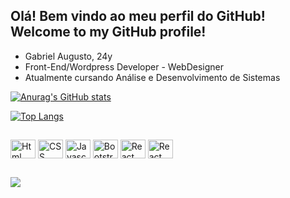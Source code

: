 <h2>Olá! Bem vindo ao meu perfil do GitHub! <br>
Welcome to my GitHub profile!
</h2>

- Gabriel Augusto, 24y
- Front-End/Wordpress Developer - WebDesigner
- Atualmente cursando Análise e Desenvolvimento de Sistemas

<div>
  
[![Anurag's GitHub stats](https://github-readme-stats.vercel.app/api?username=GabrielAugustoGSouza&theme=tokyonight)](https://github.com/anuraghazra/github-readme-stats)

[![Top Langs](https://github-readme-stats.vercel.app/api/top-langs/?username=GabrielAugustoGSouza&theme=tokyonight)](https://github.com/anuraghazra/github-readme-stats)
  
</div>

##

<div style="display: inline-block">
  
  <img align="center" alt="Html" height="30" width="40" src="https://cdn.jsdelivr.net/gh/devicons/devicon/icons/html5/html5-original.svg" />
  <img align="center" alt="CSS" height="30" width="40" src="https://cdn.jsdelivr.net/gh/devicons/devicon/icons/css3/css3-original.svg" />
  <img align="center" alt="Javascript" height="30" width="40" src="https://cdn.jsdelivr.net/gh/devicons/devicon/icons/javascript/javascript-original.svg" />
  <img align="center" alt="Bootstrap" height="30" width="40" src="https://cdn.jsdelivr.net/gh/devicons/devicon/icons/bootstrap/bootstrap-original.svg" />
  <img align="center" alt="React" height="30" width="40" src="https://cdn.jsdelivr.net/gh/devicons/devicon/icons/react/react-original.svg" />
  <img align="center" alt="React" height="30" width="40" src="https://cdn.jsdelivr.net/gh/devicons/devicon/icons/php/php-original.svg">

          
</div>

##

<div>
  
  <a href="https://www.linkedin.com/in/gabrielaugustogsouza/" target="_blank"> <img src="https://img.shields.io/badge/LinkedIn-0077B5?style=for-the-badge&logo=linkedin&logoColor=white" target="_blank"> </a>
  
</div>


<!---
GabrielAugustoGSouza/GabrielAugustoGSouza is a ✨ special ✨ repository because its `README.md` (this file) appears on your GitHub profile.
You can click the Preview link to take a look at your changes.
--->
